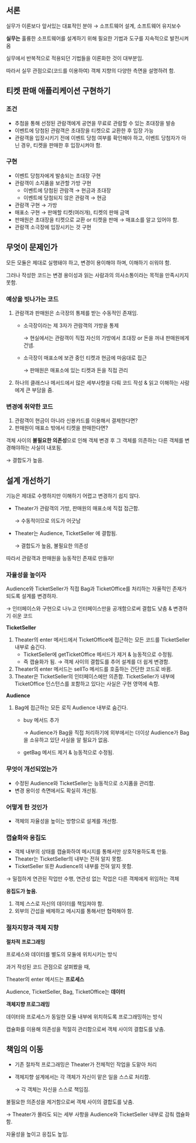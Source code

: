 ## 서론

실무가 이론보다 앞서있는 대표적인 분야 → 소프트웨어 설계, 소프트웨어 유지보수

**실무는** 훌륭한 소프트웨어를 설계하기 위해 필요한 기법과 도구를 지속적으로 발전시켜옴

실무에서 반복적으로 적용되던 기법들을 이론화한 것이 대부분임.

따라서 실무 관점으로(코드를 이용하여) 객체 지향의 다양한 측면을 설명하려 함.

## 티켓 판매 애플리케이션 구현하기

### 조건

- 추첨을 통해 선정된 관람객에게 공연을 무료로 관람할 수 있는 초대장을 발송
- 이벤트에 당첨된 관람객은 초대장을 티켓으로 교환한 후 입장 가능
- 관람객을 입장시키기 전에 이벤트 당첨 여부를 확인해야 하고, 이벤트 당첨자가 아닌 경우, 티켓을 판매한 후 입장시켜야 함.

### 구현

- 이벤트 당첨자에게 발송되는 초대장 구현
- 관람객이 소지품을 보관할 가방 구현
    - 이벤트에 당첨된 관람객 → 현금과 초대장
    - 이벤트에 당첨되지 않은 관람객 → 현금
- 관람객 구현 → 가방
- 매표소 구현 → 판매할 티켓(여러개), 티켓의 판매 금액
- 판매원은 초대장을 티켓으로 교환 or 티켓을 판매 → 매표소를 알고 있어야 함.
- 관람객 소극장에 입장시키는 것 구현

## 무엇이 문제인가

모든 모듈은 제대로 실행돼야 하고, 변경이 용이해야 하며, 이해하기 쉬워야 함.

그러나 작성한 코드는 변경 용이성과 읽는 사람과의 의사소통이라는 목적을 만족시키지 못함.

### 예상을 빗나가는 코드

1. 관람객과 판매원은 소극장의 통제를 받는 수동적인 존재임.
    - 소극장이라는 제 3자가 관람객의 가방을 통제

        → 현실에서는 관람객이 직접 자신의 가방에서 초대장 or 돈을 꺼내 판매원에게 건넴.

    - 소극장이 매표소에 보관 중인 티켓과 현금에 마음대로 접근

        → 판매원은 매표소에 있는 티켓과 돈을 직접 관리

2. 하나의 클래스나 메서드에서 많은 세부사항을 다뤄 코드 작성 & 읽고 이해하는 사람에게 큰 부담을 줌.

### 변경에 취약한 코드

1. 관람객이 현금이 아니라 신용카드를 이용해서 결제한다면?
2. 판매원이 매표소 밖에서 티켓을 판매한다면?

객체 사이의 **불필요한 의존성**으로 인해 객체 변경 후 그 객체를 의존하는 다른 객체를
 변경해야하는 사실이 내포됨.

→ 결합도가 높음.

## 설계 개선하기

기능은 제대로 수행하지만 이해하기 어렵고 변경하기 쉽지 않다.

- Theater가 관람객의 가방, 판매원의 매표소에 직접 접근함.

    → 수동적이므로 의도가 어긋남

- Theater는 Audience, TicketSeller 에 결합됨.

    → 결합도가 높음, 불필요한 의존성

따라서 관람객과 판매원을 능동적인 존재로 만들자!

### 자율성을 높이자

Audience와 TicketSeller가 직접 Bag과 TicketOffice를 처리하는 자율적인 존재가 되도록 설계를 변경하자.

→ 인터페이스와 구현으로 나누고 인터페이스만을 공개함으로써 결합도 낮춤 & 변경하기 쉬운 코드

**TicketSeller**

1. Theater의 enter 메서드에서 TicketOffice에 접근하는 모든 코드를 TicketSeller 내부로 숨긴다.
    - TicketSeller에 getTicketOffice 메서드가 제거 & 능동적으로 수정됨.
    - 즉 캡슐화가 됨. → 객체 사이의 결합도를 추어 설계를 더 쉽게 변경함.
2. Theater의 enter 메서드는 sellTo 메서드를 호출하는 간단한 코드로 바뀜.
3. Theater은 TicketSeller의 인터페이스에만 의존함.
TicketSeller가 내부에 TicketOffice 인스턴스를 포함하고 있다는 사실은 구현 영역에 속함.

**Audience**

1. Bag에 접근하는 모든 로직 Audience 내부로 숨긴다.
    - buy 메서드 추가

        → Audience가 Bag을 직접 처리하기에 외부에서는 더이상 Audience가 Bag을 소유하고 있단 사실을 알 필요가 없음.

    - getBag 메서드 제거 & 능동적으로 수정됨.

### 무엇이 개선되었는가

- 수정된 Audience와 TicketSeller는 능동적으로 소지품을 관리함.
- 변경 용이성 측면에서도 확실히 개선됨.

### 어떻게 한 것인가

- 객체의 자율성을 높이는 방향으로 설계를 개선함.

### 캡슐화와 응집도

- 객체 내부의 상태를 캡슐화하여 메시지를 통해서만 상호작용하도록 만듦.
- Theater는 TicketSeller의 내부는 전혀 알지 못함.
- TicketSeller 또한 Audience의 내부를 전혀 알지 못함.

→ 밀접하게 연관된 작업만 수행, 연관성 없는 작업은 다른 객체에게 위임하는 객체

**응집도가 높음.**

1. 객체 스스로 자신의 데이터를 책임져야 함.
2. 외부의 간섭을 배제하고 메시지를 통해서만 협력해야 함.

### 절차지향과 객체 지향

**절차적 프로그래밍**

프로세스와 데이터를 별도의 모듈에 위치시키는 방식

과거 작성된 코드 관점으로 살펴봤을 때,

Theater의 enter 메서드는 **프로세스**

Audience, TicketSeller, Bag, TicketOffice는 **데이터**

**객체지향 프로그래밍**

데이터와 프로세스가 동일한 모듈 내부에 위치하도록 프로그래밍하는 방식

캡슐화를 이용해 의존성을 적절히 관리함으로써 객체 사이의 결합도를 낮춤.

## 책임의 이동

- 기존 절차적 프로그래밍은 Theater가 전체적인 작업을 도맡아 처리
- 객체지향 설계에서는 각 객체가 자신이 맡은 일을 스스로 처리함.

    → 각 객체는 자신을 스스로 책임짐.

불필요한 의존성을 제거함으로써 객체 사이의 결합도를 낮춤.

→ Theater가 몰라도 되는 세부 사항을 Audience와 TicketSeller 내부로 감춰 캡슐화함.

자율성을 높이고 응집도 높임.